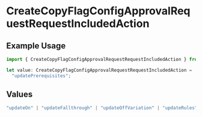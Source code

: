 # CreateCopyFlagConfigApprovalRequestRequestIncludedAction

## Example Usage

```typescript
import { CreateCopyFlagConfigApprovalRequestRequestIncludedAction } from "@launchdarkly/mcp-server";

let value: CreateCopyFlagConfigApprovalRequestRequestIncludedAction =
  "updatePrerequisites";
```

## Values

```typescript
"updateOn" | "updateFallthrough" | "updateOffVariation" | "updateRules" | "updateTargets" | "updatePrerequisites"
```
